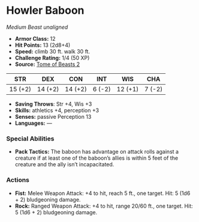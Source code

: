 # Howler Baboon

*Medium* *Beast* *unaligned*

- **Armor Class:** 12
- **Hit Points:** 13 (2d8+4)
- **Speed:** climb 30 ft. walk 30 ft.
- **Challenge Rating:** 1/4 (50 XP)
- **Source:** [Tome of Beasts 2](https://koboldpress.com/kpstore/product/tome-of-beasts-2-for-5th-edition/)

| STR | DEX | CON | INT | WIS | CHA |
| --- | --- | --- | --- | --- | --- |
| 15 (+2) | 14 (+2) | 14 (+2) | 6 (-2) | 12 (+1) | 7 (-2) |

- **Saving Throws**: Str +4, Wis +3
- **Skills:** athletics +4, perception +3
- **Senses:** passive Perception 13
- **Languages:** —
### Special Abilities
- **Pack Tactics:** The baboon has advantage on attack rolls against a creature if at least one of the baboon’s allies is within 5 feet of the creature and the ally isn’t incapacitated.
### Actions
- **Fist:** Melee Weapon Attack: +4 to hit, reach 5 ft., one target. Hit: 5 (1d6 + 2) bludgeoning damage.
- **Rock:** Ranged Weapon Attack: +4 to hit, range 20/60 ft., one target. Hit: 5 (1d6 + 2) bludgeoning damage.
